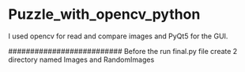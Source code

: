 # Puzzle_with_opencv_python
I used opencv for read and compare images and PyQt5 for the GUI.

##########################
Before the run final.py file create 2 directory named Images and RandomImages
